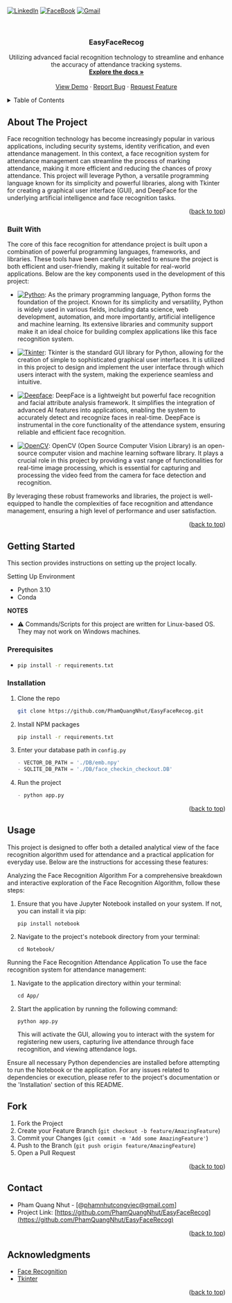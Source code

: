<a name="readme-top"></a>


[![LinkedIn][linkedin-shield]][linkedin-url]
[![FaceBook][facebook-shield]][linkedin-url]
[![Gmail][gmail-shield]][gmail-url]

<!-- PROJECT LOGO -->
<br />
<div align="center">

  <h3 align="center">EasyFaceRecog</h3>

  <p align="center">
    Utilizing advanced facial recognition technology to streamline and enhance the accuracy of attendance tracking systems.
    <br />
    <a href="https://github.com/PhamQuangNhut/EasyFaceRecog"><strong>Explore the docs »</strong></a>
    <br />
    <br />
    <a href="https://github.com/PhamQuangNhut/EasyFaceRecog">View Demo</a>
    ·
    <a href="https://github.com/PhamQuangNhut/EasyFaceRecog">Report Bug</a>
    ·
    <a href="https://github.com/PhamQuangNhut/EasyFaceRecog">Request Feature</a>
  </p>
</div>



<!-- TABLE OF CONTENTS -->
<details>
  <summary>Table of Contents</summary>
  <ol>
    <li>
      <a href="#about-the-project">About The Project</a>
      <ul>
        <li><a href="#built-with">Built With</a></li>
      </ul>
    </li>
    <li>
      <a href="#getting-started">Getting Started</a>
      <ul>
        <li><a href="#prerequisites">Prerequisites</a></li>
        <li><a href="#installation">Installation</a></li>
      </ul>
    </li>
    <li><a href="#usage">Usage</a></li>
    <li><a href="#roadmap">Roadmap</a></li>
    <li><a href="#contributing">Contributing</a></li>
    <li><a href="#license">License</a></li>
    <li><a href="#contact">Contact</a></li>
    <li><a href="#acknowledgments">Acknowledgments</a></li>
  </ol>
</details>



<!-- ABOUT THE PROJECT -->
## About The Project

Face recognition technology has become increasingly popular in various applications, including security systems, identity verification, and even attendance management. In this context, a face recognition system for attendance management can streamline the process of marking attendance, making it more efficient and reducing the chances of proxy attendance. This project will leverage Python, a versatile programming language known for its simplicity and powerful libraries, along with Tkinter for creating a graphical user interface (GUI), and DeepFace for the underlying artificial intelligence and face recognition tasks.

<p align="right">(<a href="#readme-top">back to top</a>)</p>



### Built With

The core of this face recognition for attendance project is built upon a combination of powerful programming languages, frameworks, and libraries. These tools have been carefully selected to ensure the project is both efficient and user-friendly, making it suitable for real-world applications. Below are the key components used in the development of this project:

* [![Python][Python]][Python-url]: As the primary programming language, Python forms the foundation of the project. Known for its simplicity and versatility, Python is widely used in various fields, including data science, web development, automation, and more importantly, artificial intelligence and machine learning. Its extensive libraries and community support make it an ideal choice for building complex applications like this face recognition system.

* [![Tkinter][Tkinter]][Tkinter-url]: Tkinter is the standard GUI library for Python, allowing for the creation of simple to sophisticated graphical user interfaces. It is utilized in this project to design and implement the user interface through which users interact with the system, making the experience seamless and intuitive.

* [![Deepface][Deepface]][Deepface-url]: DeepFace is a lightweight but powerful face recognition and facial attribute analysis framework. It simplifies the integration of advanced AI features into applications, enabling the system to accurately detect and recognize faces in real-time. DeepFace is instrumental in the core functionality of the attendance system, ensuring reliable and efficient face recognition.

* [![OpenCV][OpenCV]][OpenCV-url]: OpenCV (Open Source Computer Vision Library) is an open-source computer vision and machine learning software library. It plays a crucial role in this project by providing a vast range of functionalities for real-time image processing, which is essential for capturing and processing the video feed from the camera for face detection and recognition.

By leveraging these robust frameworks and libraries, the project is well-equipped to handle the complexities of face recognition and attendance management, ensuring a high level of performance and user satisfaction.



<p align="right">(<a href="#readme-top">back to top</a>)</p>



<!-- GETTING STARTED -->
## Getting Started

This section provides instructions on setting up the project locally.

Setting Up Environment
- Python 3.10
- Conda

**NOTES**
- ⚠️ Commands/Scripts for this project are written for Linux-based OS. They may not work on Windows machines.

### Prerequisites

* 
  ```sh
  pip install -r requirements.txt
  ```

### Installation

1. Clone the repo
   ```sh
   git clone https://github.com/PhamQuangNhut/EasyFaceRecog.git
   ```
2. Install NPM packages
   ```sh
   pip install -r requirements.txt
   ```
3. Enter your database path in `config.py`
   ```python
   - VECTOR_DB_PATH = './DB/emb.npy'
   - SQLITE_DB_PATH = './DB/face_checkin_checkout.DB'
   ```
4. Run the project
   ```python
   - python app.py
   ```
<p align="right">(<a href="#readme-top">back to top</a>)</p>



<!-- USAGE EXAMPLES -->
## Usage

This project is designed to offer both a detailed analytical view of the face recognition algorithm used for attendance and a practical application for everyday use. Below are the instructions for accessing these features:

Analyzing the Face Recognition Algorithm
For a comprehensive breakdown and interactive exploration of the Face Recognition Algorithm, follow these steps:

1) Ensure that you have Jupyter Notebook installed on your system. If not, you can install it via pip:

   ```pip
   pip install notebook
   ```

2) Navigate to the project's notebook directory from your terminal:
   ```pip
   cd Notebook/
   ```

Running the Face Recognition Attendance Application
To use the face recognition system for attendance management:

1) Navigate to the application directory within your terminal:
   ```pip
   cd App/
   ```
2) Start the application by running the following command:
   ```pip
   python app.py
   ```
   This will activate the GUI, allowing you to interact with the system for registering new users, capturing live attendance through face recognition, and viewing attendance logs.

Ensure all necessary Python dependencies are installed before attempting to run the Notebook or the application. For any issues related to dependencies or execution, please refer to the project's documentation or the 'Installation' section of this README.


<!-- CONTRIBUTING -->
## Fork

1. Fork the Project
2. Create your Feature Branch (`git checkout -b feature/AmazingFeature`)
3. Commit your Changes (`git commit -m 'Add some AmazingFeature'`)
4. Push to the Branch (`git push origin feature/AmazingFeature`)
5. Open a Pull Request

<p align="right">(<a href="#readme-top">back to top</a>)</p>




## Contact

- Pham Quang Nhut - [@phamnhutcongviec@gmail.com]
- Project Link: [https://github.com/PhamQuangNhut/EasyFaceRecog](https://github.com/PhamQuangNhut/EasyFaceRecog)

<p align="right">(<a href="#readme-top">back to top</a>)</p>



<!-- ACKNOWLEDGMENTS -->
## Acknowledgments



* [Face Recognition](https://paperswithcode.com/task/face-recognition)
* [Tkinter](https://docs.python.org/3/library/tkinter.htmlt)


<p align="right">(<a href="#readme-top">back to top</a>)</p>




[linkedin-shield]: https://img.shields.io/badge/-LinkedIn-black.svg?style=for-the-badge&logo=linkedin&colorB=555
[linkedin-url]: https://www.linkedin.com/in/nhut-pham-4a3206301/
[facebook-shield]: https://img.shields.io/badge/-Facebook-black.svg?style=for-the-badge&logo=facebook&colorB=#4267B2
[facebook-url]: https://www.facebook.com/NhutDepTraiProVip/
[gmail-shield]: https://img.shields.io/badge/-Gmail-d14836.svg?style=for-the-badge&logo=gmail&logoColor=white
[gmail-url]: phamnhutcongviec@gmail.com
[product-screenshot]: images/screenshot.png
[Python]: https://img.shields.io/badge/python-blue?logo=python&logoColor=white
[Python-url]: https://www.python.org/
[Tkinter]: https://img.shields.io/badge/Tkinter-0078D4?&logoColor=white
[Tkinter-url]: https://docs.python.org/3/library/tkinter.html
[DeepFace]: https://img.shields.io/badge/DeepFace-764ABC?&logoColor=white
[DeepFace-url]: https://github.com/serengil/deepface
[OpenCV]: https://img.shields.io/badge/OpenCV-5C3EE8?logo=opencv&logoColor=white
[OpenCV-url]: https://opencv.org/

